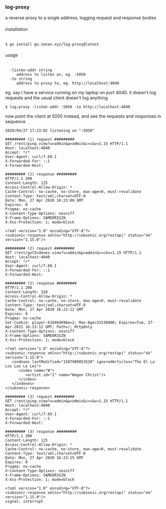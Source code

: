 ### log-proxy

a reverse proxy to a single address, logging request and response bodies

###### installation

`$ go install go.senan.xyz/log-proxy@latest`

###### usage

```
  -listen-addr string
     address to listen on, eg. :5050
  -to string
     address to proxy to, eg. http://localhost:4040
```

eg. say I have a service running on my laptop on port 4040. it doesn't log requests and the usual client doesn't log anything

`$ log-proxy -listen-addr :5050 -to http://localhost:4040`

now point the client at 5050 instead, and see the requests and responses in sequence

```
2020/04/27 17:23:02 listening on ":5050"

######### (1) request #########
GET /rest/ping.view?u=admin&p=admin&c=c&v=1.15 HTTP/1.1
Host: localhost:4040
Accept: */*
User-Agent: curl/7.69.1
X-Forwarded-For: ::1
X-Forwarded-Host:

######### (1) response #########
HTTP/1.1 200
Content-Length: 125
Access-Control-Allow-Origin: *
Cache-Control: no-cache, no-store, max-age=0, must-revalidate
Content-Type: text/xml;charset=UTF-8
Date: Mon, 27 Apr 2020 16:23:08 GMT
Expires: 0
Pragma: no-cache
X-Content-Type-Options: nosniff
X-Frame-Options: SAMEORIGIN
X-Xss-Protection: 1; mode=block

<?xml version="1.0" encoding="UTF-8"?>
<subsonic-response xmlns="http://subsonic.org/restapi" status="ok" version="1.15.0"/>

######### (2) request #########
GET /rest/getIndexes.view?u=admin&p=admin&c=c&v=1.15 HTTP/1.1
Host: localhost:4040
Accept: */*
User-Agent: curl/7.69.1
X-Forwarded-For: ::1
X-Forwarded-Host:

######### (2) response #########
HTTP/1.1 200
Content-Length: 328
Access-Control-Allow-Origin: *
Cache-Control: no-cache, no-store, max-age=0, must-revalidate
Content-Type: text/xml;charset=UTF-8
Date: Mon, 27 Apr 2020 16:23:12 GMT
Expires: 0
Pragma: no-cache
Set-Cookie: player-61646d696e=2; Max-Age=31536000; Expires=Tue, 27-Apr-2021 16:23:12 GMT; Path=/; HttpOnly
X-Content-Type-Options: nosniff
X-Frame-Options: SAMEORIGIN
X-Xss-Protection: 1; mode=block

<?xml version="1.0" encoding="UTF-8"?>
<subsonic-response xmlns="http://subsonic.org/restapi" status="ok" version="1.15.0">
   <indexes lastModified="1587989053520" ignoredArticles="The El La Los Las Le Les">
      <index name="W">
         <artist id="1" name="Wagon Christ"/>
      </index>
   </indexes>
</subsonic-response>

######### (3) request #########
GET /rest/ping.view?u=admin&p=admin&c=c&v=1.15 HTTP/1.1
Host: localhost:4040
Accept: */*
User-Agent: curl/7.69.1
X-Forwarded-For: ::1
X-Forwarded-Host:

######### (3) response #########
HTTP/1.1 200
Content-Length: 125
Access-Control-Allow-Origin: *
Cache-Control: no-cache, no-store, max-age=0, must-revalidate
Content-Type: text/xml;charset=UTF-8
Date: Mon, 27 Apr 2020 16:23:15 GMT
Expires: 0
Pragma: no-cache
X-Content-Type-Options: nosniff
X-Frame-Options: SAMEORIGIN
X-Xss-Protection: 1; mode=block

<?xml version="1.0" encoding="UTF-8"?>
<subsonic-response xmlns="http://subsonic.org/restapi" status="ok" version="1.15.0"/>
signal: interrupt
```
